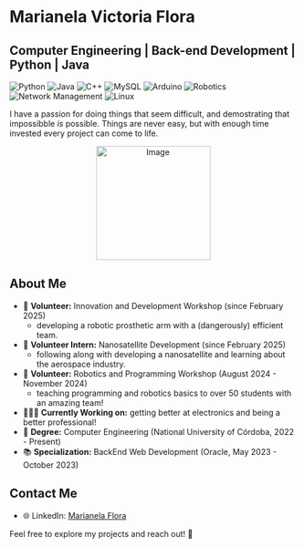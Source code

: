 # Marianela Victoria Flora
## Computer Engineering | Back-end Development | Python | Java 

![Python](https://img.shields.io/badge/Python-3776AB?style=for-the-badge&logo=python&logoColor=white)
![Java](https://img.shields.io/badge/Java-007396?style=for-the-badge&logo=java&logoColor=white)
![C++](https://img.shields.io/badge/C%2B%2B-00599C?style=for-the-badge&logo=c%2B%2B&logoColor=white)
![MySQL](https://img.shields.io/badge/MySQL-4479A1?style=for-the-badge&logo=mysql&logoColor=white)
![Arduino](https://img.shields.io/badge/Arduino-00979D?style=for-the-badge&logo=arduino&logoColor=white)
![Robotics](https://img.shields.io/badge/Robotics-0085CA?style=for-the-badge&logo=robotics&logoColor=white)
![Network Management](https://img.shields.io/badge/Network_Management-000000?style=for-the-badge&logo=cisco&logoColor=white)
![Linux](https://img.shields.io/badge/Linux-000000?style=for-the-badge&logo=linux&logoColor=white)

I have a passion for doing things that seem difficult, and demostrating that impossibble _is_ possible. Things are never easy, but with enough time invested every project can come to life.

<p align="center">
  <img src="https://www.discoverengineering.org/wp-content/uploads/2023/12/mj_11334_4.jpg" alt="Image" width="200">
</p>

## About Me

- 🦾 **Volunteer:** Innovation and Development Workshop (since February 2025)
  - developing a robotic prosthetic arm with a (dangerously) efficient team.
- 🚀 **Volunteer Intern:** Nanosatellite Development (since February 2025)
  - following along with developing a nanosatellite and learning about the aerospace industry.
- 🤖 **Volunteer:** Robotics and Programming Workshop (August 2024 - November 2024)
  - teaching programming and robotics basics to over 50 students with an amazing team!
- 👱🏻‍♀️ **Currently Working on:** getting better at electronics and being a better professional!  
- 🌟 **Degree:** Computer Engineering (National University of Córdoba, 2022 - Present)
- 📚 **Specialization:** BackEnd Web Development (Oracle, May 2023 - October 2023)



## Contact Me
- 🌐 LinkedIn: [Marianela Flora](http://linkedin.com/in/marianela-victoria-flora-b52131205/)

Feel free to explore my projects and reach out! 🚀

